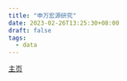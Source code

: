 ```yaml
---
title: "申万宏源研究"
date: 2023-02-26T13:25:30+08:00
draft: false
tags:
  - data
---
```


[主页](https://www.swsresearch.com/institute_sw/home)
